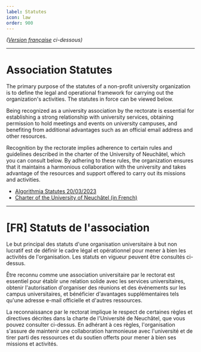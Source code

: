 ```yaml
---
label: Statutes
icon: law
order: 900
---
```

*([Version française](#vf) ci-dessous)*

---

# Association Statutes
The primary purpose of the statutes of a non-profit university organization is to define the legal and operational framework for carrying out the organization's activities. The statutes in force can be viewed below.

Being recognized as a university association by the rectorate is essential for establishing a strong relationship with university services, obtaining permission to hold meetings and events on university campuses, and benefiting from additional advantages such as an official email address and other resources.

Recognition by the rectorate implies adherence to certain rules and guidelines described in the charter of the University of Neuchâtel, which you can consult below. By adhering to these rules, the organization ensures that it maintains a harmonious collaboration with the university and takes advantage of the resources and support offered to carry out its missions and activities.

- [Algorithmia Statutes 20/03/2023](/documents/statutes-Algorithmia-20230310.pdf)
- [Charter of the University of Neuchâtel (in French)](/documents/CHARTE_UniNE.pdf)

---

# <a id="vf"></a>[FR] Statuts de l'association

Le but principal des statuts d'une organisation universitaire à but non lucratif est de définir le cadre légal et opérationnel pour mener à bien les activités de l'organisation. Les statuts en vigueur peuvent être consultés ci-dessus.

Être reconnu comme une association universitaire par le rectorat est essentiel pour établir une relation solide avec les services universitaires, obtenir l'autorisation d'organiser des réunions et des événements sur les campus universitaires, et bénéficier d'avantages supplémentaires tels qu'une adresse e-mail officielle et d'autres ressources.

La reconnaissance par le rectorat implique le respect de certaines règles et directives décrites dans la charte de l'Université de Neuchâtel, que vous pouvez consulter ci-dessus. En adhérant à ces règles, l'organisation s'assure de maintenir une collaboration harmonieuse avec l'université et de tirer parti des ressources et du soutien offerts pour mener à bien ses missions et activités.